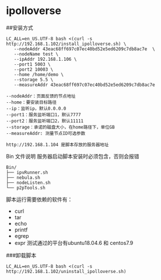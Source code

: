 # ipolloverse
##安装方式
```
LC_ALL=en_US.UTF-8 bash <(curl -s http://192.168.1.102/install_ipolloverse.sh) \
   --nodeAddr 43eac68ff697c07ec40bd52e5ed6209c7db8ac7e  \
   --nodeName test \
   --ipAddr 192.168.1.106 \
   --port1 5003 \
   --port2 10003 \
   --home /home/demo \
   --storage 5.5 \
   --measureAddr 43eac68ff697c07ec40bd52e5ed6209c7db8ac7e

--nodeAddr：页面反馈的节点地址
--home：要安装目标路径
--ip：监听ip，默认0.0.0.0
--port1：服务监听端口1，默认7777
--port2：服务监听端口2，默认11111
--storage：承诺的磁盘大小，在home路径下，单位GB
--measureAddr: 测量节点ID可选参数

http://192.168.1.104 是脚本存放的服务器地址
```

Bin 文件说明
服务器启动脚本安装时必须包含，否则会报错
```
Bin/
├── ipvRunner.sh  
├── nebula.sh
├── nodeListen.sh
└── p2pTools.sh
```
脚本运行需要依赖的软件有：
- curl
- tar
- echo
- printf
- egrep
- expr
测试通过的平台有ubuntu18.04.6 和 centos7.9


###卸载脚本

`LC_ALL=en_US.UTF-8 bash <(curl -s http://192.168.1.102/uninstall_ipolloverse.sh)`
